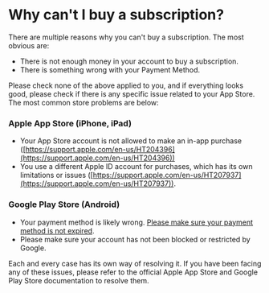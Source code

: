 # Why can't I buy a subscription?

There are multiple reasons why you can't buy a subscription. The most obvious are:&#x20;

* There is not enough money in your account to buy a subscription.
* There is something wrong with your Payment Method.

Please check none of the above applied to you, and if everything looks good, please check if there is any specific issue related to your App Store. The most common store problems are below:

### **Apple App Store (iPhone, iPad)** <a href="#ios-iphone-or-ipad" id="ios-iphone-or-ipad"></a>

* Your App Store account is not allowed to make an in-app purchase ([https://support.apple.com/en-us/HT204396](https://support.apple.com/en-us/HT204396))
* You use a different Apple ID account for purchases, which has its own limitations or issues ([https://support.apple.com/en-us/HT207937](https://support.apple.com/en-us/HT207937)). &#x20;

### Google Play Store (Android)

* Your payment method is likely wrong. [Please make sure your payment method is not expired](how-to-change-or-add-a-payment-method.md).
* Please make sure your account has not been blocked or restricted by Google.

Each and every case has its own way of resolving it. If you have been facing any of these issues, please refer to the official Apple App Store and Google Play Store documentation to resolve them.
